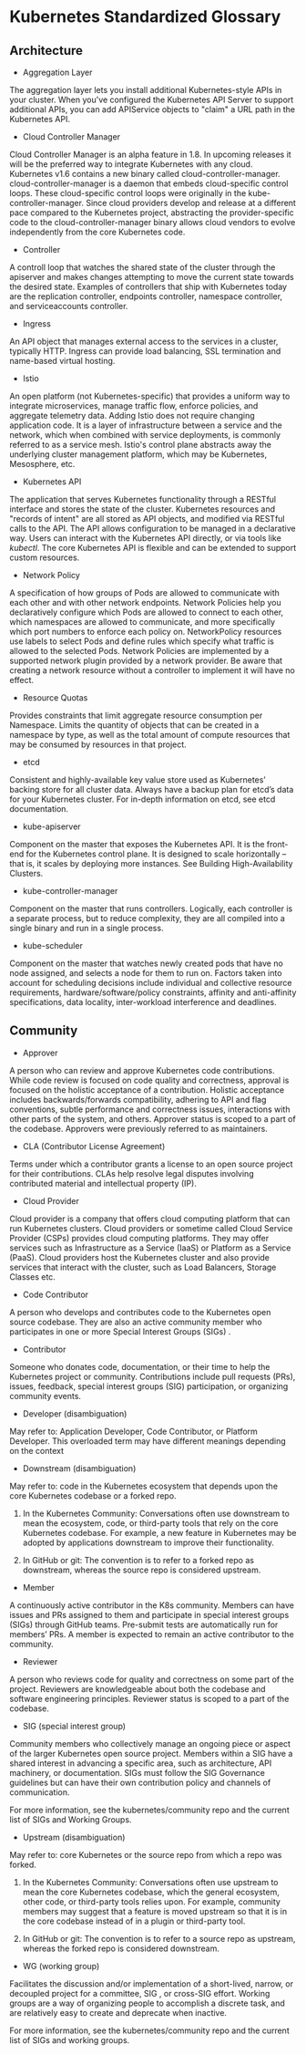 # Kubernetes Standardized Glossary

## Architecture

- Aggregation Layer

The aggregation layer lets you install additional Kubernetes-style APIs in your
cluster. When you've configured the Kubernetes API Server to support additional
APIs, you can add APIService objects to "claim" a URL path in the Kubernetes
API.

- Cloud Controller Manager

Cloud Controller Manager is an alpha feature in 1.8. In upcoming releases it
will be the preferred way to integrate Kubernetes with any cloud. Kubernetes
v1.6 contains a new binary called cloud-controller-manager.
cloud-controller-manager is a daemon that embeds cloud-specific control loops.
These cloud-specific control loops were originally in the
kube-controller-manager. Since cloud providers develop and release at a
different pace compared to the Kubernetes project, abstracting the
provider-specific code to the cloud-controller-manager binary allows cloud
vendors to evolve independently from the core Kubernetes code.

- Controller

A controll loop that watches the shared state of the cluster through the
apiserver and makes changes attempting to move the current state towards the
desired state. Examples of controllers that ship with Kubernetes today are the
replication controller, endpoints controller, namespace controller, and
serviceaccounts controller.

- Ingress

An API object that manages external access to the services in a cluster,
typically HTTP. Ingress can provide load balancing, SSL termination and
name-based virtual hosting.

- Istio

An open platform (not Kubernetes-specific) that provides a uniform way to
integrate microservices, manage traffic flow, enforce policies, and aggregate
telemetry data. Adding Istio does not require changing application code. It is a
layer of infrastructure between a service and the network, which when combined
with service deployments, is commonly referred to as a service mesh. Istio's
control plane abstracts away the underlying cluster management platform, which
may be Kubernetes, Mesosphere, etc.

- Kubernetes API

The application that serves Kubernetes functionality through a RESTful interface
and stores the state of the cluster. Kubernetes resources and "records of
intent" are all stored as API objects, and modified via RESTful calls to the
API. The API allows configuration to be managed in a declarative way. Users can
interact with the Kubernetes API directly, or via tools like *kubectl*. The core
Kubernetes API is flexible and can be extended to support custom resources.

- Network Policy

A specification of how groups of Pods are allowed to communicate with each other
and with other network endpoints. Network Policies help you declaratively
configure which Pods are allowed to connect to each other, which namespaces are
allowed to communicate, and more specifically which port numbers to enforce each
policy on. NetworkPolicy resources use labels to select Pods and define rules
which specify what traffic is allowed to the selected Pods. Network Policies are
implemented by a supported network plugin provided by a network provider. Be
aware that creating a network resource without a controller to implement it will
have no effect.

- Resource Quotas

Provides constraints that limit aggregate resource consumption per Namespace.
Limits the quantity of objects that can be created in a namespace by type, as
well as the total amount of compute resources that may be consumed by resources
in that project.

- etcd

Consistent and highly-available key value store used as Kubernetes’ backing
store for all cluster data. Always have a backup plan for etcd’s data for your
Kubernetes cluster. For in-depth information on etcd, see etcd documentation.

- kube-apiserver

Component on the master that exposes the Kubernetes API. It is the front-end for
the Kubernetes control plane. It is designed to scale horizontally – that is, it
scales by deploying more instances. See Building High-Availability Clusters.

- kube-controller-manager

Component on the master that runs controllers. Logically, each controller is a
separate process, but to reduce complexity, they are all compiled into a single
binary and run in a single process.

- kube-scheduler

Component on the master that watches newly created pods that have no node
assigned, and selects a node for them to run on. Factors taken into account for
scheduling decisions include individual and collective resource requirements,
hardware/software/policy constraints, affinity and anti-affinity specifications,
data locality, inter-workload interference and deadlines.

## Community

- Approver

A person who can review and approve Kubernetes code contributions. While code
review is focused on code quality and correctness, approval is focused on the
holistic acceptance of a contribution. Holistic acceptance includes
backwards/forwards compatibility, adhering to API and flag conventions, subtle
performance and correctness issues, interactions with other parts of the system,
and others. Approver status is scoped to a part of the codebase. Approvers were
previously referred to as maintainers.

- CLA (Contributor License Agreement)

Terms under which a contributor grants a license to an open source project for
their contributions. CLAs help resolve legal disputes involving contributed
material and intellectual property (IP).

- Cloud Provider

Cloud provider is a company that offers cloud computing platform that can run
Kubernetes clusters. Cloud providers or sometime called Cloud Service Provider
(CSPs) provides cloud computing platforms. They may offer services such as
Infrastructure as a Service (IaaS) or Platform as a Service (PaaS). Cloud
providers host the Kubernetes cluster and also provide services that interact
with the cluster, such as Load Balancers, Storage Classes etc.

- Code Contributor

A person who develops and contributes code to the Kubernetes open source
codebase. They are also an active community member who participates in one or
more Special Interest Groups (SIGs) .

- Contributor

Someone who donates code, documentation, or their time to help the Kubernetes
project or community. Contributions include pull requests (PRs), issues,
feedback, special interest groups (SIG) participation, or organizing community
events.

- Developer (disambiguation)

May refer to: Application Developer, Code Contributor, or Platform Developer.
This overloaded term may have different meanings depending on the context

- Downstream (disambiguation)

May refer to: code in the Kubernetes ecosystem that depends upon the core
Kubernetes codebase or a forked repo.

  1. In the Kubernetes Community: Conversations often use downstream to mean the
     ecosystem, code, or third-party tools that rely on the core Kubernetes
     codebase. For example, a new feature in Kubernetes may be adopted by
     applications downstream to improve their functionality.

  2. In GitHub or git: The convention is to refer to a forked repo as
     downstream, whereas the source repo is considered upstream.

- Member

A continuously active contributor in the K8s community. Members can have issues
and PRs assigned to them and participate in special interest groups (SIGs)
through GitHub teams. Pre-submit tests are automatically run for members’ PRs. A
member is expected to remain an active contributor to the community.

- Reviewer

A person who reviews code for quality and correctness on some part of the
project. Reviewers are knowledgeable about both the codebase and software
engineering principles. Reviewer status is scoped to a part of the codebase.

- SIG (special interest group)

Community members who collectively manage an ongoing piece or aspect of the
larger Kubernetes open source project. Members within a SIG have a shared
interest in advancing a specific area, such as architecture, API machinery, or
documentation. SIGs must follow the SIG Governance guidelines but can have their
own contribution policy and channels of communication.

For more information, see the kubernetes/community repo and the current list of
SIGs and Working Groups.

- Upstream (disambiguation)

May refer to: core Kubernetes or the source repo from which a repo was forked.

  1. In the Kubernetes Community: Conversations often use upstream to mean the
     core Kubernetes codebase, which the general ecosystem, other code, or
     third-party tools relies upon. For example, community members may suggest
     that a feature is moved upstream so that it is in the core codebase instead
     of in a plugin or third-party tool.

  2. In GitHub or git: The convention is to refer to a source repo as upstream,
     whereas the forked repo is considered downstream.

- WG (working group)

Facilitates the discussion and/or implementation of a short-lived, narrow, or
decoupled project for a committee, SIG , or cross-SIG effort. Working groups are
a way of organizing people to accomplish a discrete task, and are relatively
easy to create and deprecate when inactive.

For more information, see the kubernetes/community repo and the current list of
SIGs and working groups.
